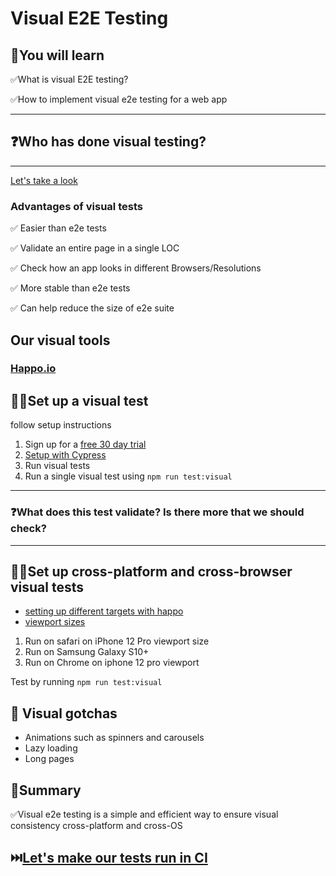 # Visual E2E Testing

## 🧠You will learn

✅What is visual E2E testing?

✅How to implement visual e2e testing for a web app

---

## ❓Who has done visual testing?

---

[Let's take a look](visual-testing.pdf)

### Advantages of visual tests

✅ Easier than e2e tests

✅ Validate an entire page in a single LOC

✅ Check how an app looks in different Browsers/Resolutions

✅ More stable than e2e tests

✅ Can help reduce the size of e2e suite

## Our visual tools

### [Happo.io](https://happo.io/)

## 🏋️‍♀️Set up a visual test

follow setup instructions

1. Sign up for a [free 30 day trial](https://happo.io/signup)
2. [Setup with Cypress](https://docs.happo.io/docs/cypress)
3. Run visual tests
4. Run a single visual test using `npm run test:visual`

---

### ❓What does this test validate? Is there more that we should check?

---

## 🏋️‍♀️Set up cross-platform and cross-browser visual tests

- [setting up different targets with happo](https://docs.happo.io/docs/configuration#targets)
- [viewport sizes](https://viewportsizer.com/devices/)

1. Run on safari on iPhone 12 Pro viewport size
2. Run on Samsung Galaxy S10+
3. Run on Chrome on iphone 12 pro viewport

Test by running `npm run test:visual`

## 📝 Visual gotchas

- Animations such as spinners and carousels
- Lazy loading
- Long pages


## 📝Summary

✅Visual e2e testing is a simple and efficient way to ensure visual consistency cross-platform and cross-OS

## ⏭️[Let's make our tests run in CI](./CICD.md)
